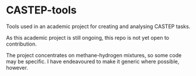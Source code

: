 # CASTEP-tools

Tools used in an academic project for creating and analysing CASTEP tasks.

As this academic project is still ongoing, this repo is not yet open to contribution.

The project concentrates on methane-hydrogen mixtures, so some code may be specific.
I have endeavoured to make it generic where possible, however.
